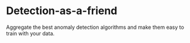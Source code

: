 # Detection-as-a-friend
Aggregate the best anomaly detection algorithms and make them easy to train with your data.
